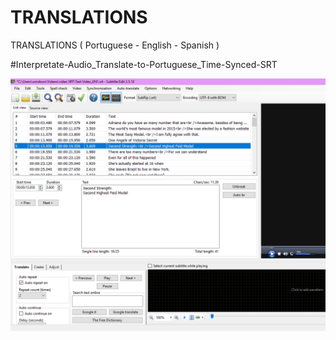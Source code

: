 # TRANSLATIONS
TRANSLATIONS ( Portuguese - English - Spanish )

#Interpretate-Audio_Translate-to-Portuguese_Time-Synced-SRT

![portuguese](https://github.com/RubenGavidia/TRANSLATIONS/blob/main/Interpretate-Audio_Translate-to-Portuguese_Time-Synced-SRT.png?raw=true)
